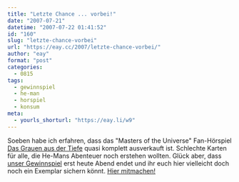 ```yaml
---
title: "Letzte Chance ... vorbei!"
date: "2007-07-21"
datetime: "2007-07-22 01:41:52"
id: "160"
slug: "letzte-chance-vorbei"
url: "https://eay.cc/2007/letzte-chance-vorbei/"
author: "eay"
format: "post"
categories:
  - 0815
tags:
  - gewinnspiel
  - he-man
  - horspiel
  - konsum
meta:
  - yourls_shorturl: "https://eay.li/w9"
---
```


Soeben habe ich erfahren, dass das "Masters of the Universe" Fan-Hörspiel [Das Grauen aus der Tiefe](//eay.cc/2007/gewinnspiel-of-the-universe/) quasi komplett ausverkauft ist. Schlechte Karten für alle, die He-Mans Abenteuer noch erstehen wollten. Glück aber, dass [unser Gewinnspiel](//eay.cc/2007/gewinnspiel-of-the-universe/) erst heute Abend endet und ihr euch hier vielleicht doch noch ein Exemplar sichern könnt. [Hier mitmachen!](//eay.cc/2007/gewinnspiel-of-the-universe/)
